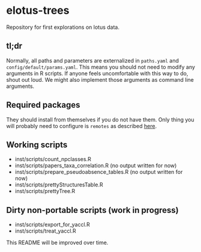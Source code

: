 # elotus-trees

Repository for first explorations on lotus data.

## tl;dr

Normally, all paths and parameters are externalized in `paths.yaml` and `config/default/params.yaml`.
This means you should not need to modify any arguments in R scripts.
If anyone feels uncomfortable with this way to do, shout out loud. 
We might also implement those arguments as command line arguments.

## Required packages

They should install from themselves if you do not have them.
Only thing you will probably need to configure is `remotes` as described [here](https://remotes.r-lib.org/).

## Working scripts

- inst/scripts/count_npclasses.R
- inst/scripts/papers_taxa_correlation.R (no output written for now)
- inst/scripts/prepare_pseudoabsence_tables.R (no output written for now)
- inst/scripts/prettyStructuresTable.R
- inst/scripts/prettyTree.R

## Dirty non-portable scripts (work in progress)

- inst/scripts/export_for_yaccl.R
- inst/scripts/treat_yaccl.R

This README will be improved over time.
